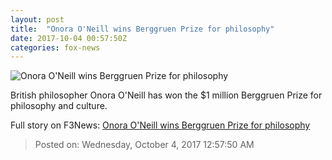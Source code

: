 ```yaml
---
layout: post
title:  "Onora O'Neill wins Berggruen Prize for philosophy"
date: 2017-10-04 00:57:50Z
categories: fox-news
---
```


![Onora O'Neill wins Berggruen Prize for philosophy](http://www.foxnews.com/content/dam/fox-news/logo/og-fn-foxnews.jpg)

British philosopher Onora O'Neill has won the $1 million Berggruen Prize for philosophy and culture.


Full story on F3News: [Onora O'Neill wins Berggruen Prize for philosophy](http://www.f3nws.com/n/aZEuKJ)

> Posted on: Wednesday, October 4, 2017 12:57:50 AM
